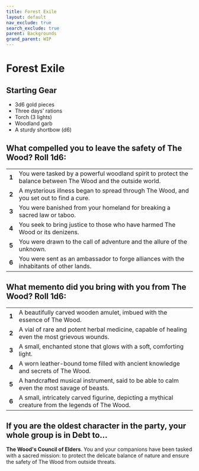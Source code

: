 ```yaml
---
title: Forest Exile
layout: default
nav_exclude: true
search_exclude: true
parent: Backgrounds
grand_parent: WIP
---
```



# Forest Exile

## Starting Gear

- 3d6 gold pieces
- Three days' rations
- Torch (3 lights)
- Woodland garb
- A sturdy shortbow (d6)

## What compelled you to leave the safety of The Wood? Roll 1d6:

|       |                                                              |
| ----- | ------------------------------------------------------------ |
| **1** | You were tasked by a powerful woodland spirit to protect the balance between The Wood and the outside world. |
| **2** | A mysterious illness began to spread through The Wood, and you set out to find a cure. |
| **3** | You were banished from your homeland for breaking a sacred law or taboo. |
| **4** | You seek to bring justice to those who have harmed The Wood or its denizens. |
| **5** | You were drawn to the call of adventure and the allure of the unknown. |
| **6** | You were sent as an ambassador to forge alliances with the inhabitants of other lands. |

## What memento did you bring with you from The Wood? Roll 1d6:

|       |                                                              |
| ----- | ------------------------------------------------------------ |
| **1** | A beautifully carved wooden amulet, imbued with the essence of The Wood. |
| **2** | A vial of rare and potent herbal medicine, capable of healing even the most grievous wounds. |
| **3** | A small, enchanted stone that glows with a soft, comforting light. |
| **4** | A worn leather-bound tome filled with ancient knowledge and secrets of The Wood. |
| **5** | A handcrafted musical instrument, said to be able to calm even the most savage of beasts. |
| **6** | A small, intricately carved figurine, depicting a mythical creature from the legends of The Wood. |

## If you are the oldest character in the party, your whole group is in Debt to...

**The Wood's Council of Elders**. You and your companions have been tasked with a sacred mission: to protect the delicate balance of nature and ensure the safety of The Wood from outside threats.